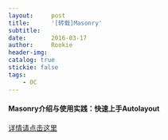 ```yaml
---
layout:     post
title:      '[转载]Masonry'
subtitle:   
date:       2016-03-17
author:     Rookie
header-img: 
catalog: true
stickie: false
tags:
    - OC
---
```


#### Masonry介绍与使用实践：快速上手Autolayout

[详情请点击这里](http://www.cocoachina.com/articles/10702)